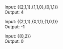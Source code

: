 Input: {{2,1,1},{1,1,0},{0,1,1}}  
Output: 4

Input: {{2,1,1},{0,1,1},{1,0,1}}  
Output: -1

Input: {{0,2}}  
Output: 0